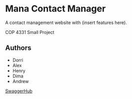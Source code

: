 
# Mana Contact Manager

A contact management website with (insert features here).

COP 4331 Small Project

## Authors

* Dorri
* Alex
* Henry
* Dima
* Andrew

[SwaggerHub](https://app.swaggerhub.com/apis/COP4331Team21/SmallProject/1.0.0)
